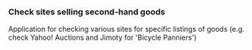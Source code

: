 ### Check sites selling second-hand goods

Application for checking various sites for specific listings of goods (e.g. check Yahoo! Auctions and Jimoty for 'Bicycle Panniers')
